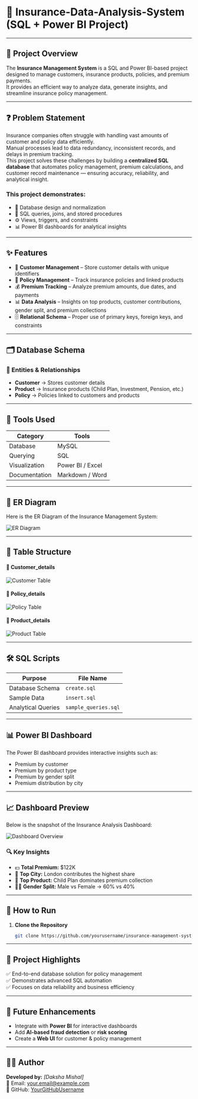 # 🏦 Insurance-Data-Analysis-System (SQL + Power BI Project)

---

## 📌 Project Overview

The **Insurance Management System** is a SQL and Power BI-based project designed to manage customers, insurance products, policies, and premium payments.  
It provides an efficient way to analyze data, generate insights, and streamline insurance policy management.

---

## ❓ Problem Statement
Insurance companies often struggle with handling vast amounts of customer and policy data efficiently.  
Manual processes lead to data redundancy, inconsistent records, and delays in premium tracking.  
This project solves these challenges by building a **centralized SQL database** that automates policy management, premium calculations, and customer record maintenance — ensuring accuracy, reliability, and analytical insight.


### This project demonstrates:
- 🧩 Database design and normalization  
- 🧮 SQL queries, joins, and stored procedures  
- ⚙️ Views, triggers, and constraints  
- 📊 Power BI dashboards for analytical insights  

---

## ✨ Features

- 👤 **Customer Management** – Store customer details with unique identifiers  
- 📑 **Policy Management** – Track insurance policies and linked products  
- 💰 **Premium Tracking** – Analyze premium amounts, due dates, and payments  
- 📊 **Data Analysis** – Insights on top products, customer contributions, gender split, and premium collections  
- 🗄️ **Relational Schema** – Proper use of primary keys, foreign keys, and constraints  
---

## 🗂️ Database Schema

### 🧱 Entities & Relationships
- **Customer** → Stores customer details  
- **Product** → Insurance products (Child Plan, Investment, Pension, etc.)  
- **Policy** → Policies linked to customers and products  

---
## 🧰 Tools Used
| Category | Tools |
|-----------|--------|
| Database | MySQL |
| Querying | SQL |
| Visualization | Power BI / Excel |
| Documentation | Markdown / Word |

---

## 📌 ER Diagram

Here is the ER Diagram of the Insurance Management System:

![ER Diagram](Images/ER_diagram.png)

---

## 📌 Table Structure

#### 🧾 Customer_details
![Customer Table](images/Customer_table_structure.png)

#### 🧾 Policy_details
![Policy Table](images/Policy_table_structure.png)

#### 🧾 Product_details
![Product Table](images/Product_table_structure.png)

---

## 🛠️ SQL Scripts

| Purpose | File Name |
|----------|------------|
| Database Schema | `create.sql` |
| Sample Data | `insert.sql` |
| Analytical Queries | `sample_queries.sql` |

---

## 📊 Power BI Dashboard

The Power BI dashboard provides interactive insights such as:
- Premium by customer  
- Premium by product type  
- Premium by gender split  
- Premium distribution by city  

---

## 📈 Dashboard Preview

Below is the snapshot of the Insurance Analysis Dashboard:

![Dashboard Overview](powerbi/Dashboard_Overview.png)

### 🔍 Key Insights
- 💵 **Total Premium:** $122K  
- 🌆 **Top City:** London contributes the highest share  
- 🧒 **Top Product:** Child Plan dominates premium collection  
- 👩‍💼 **Gender Split:** Male vs Female → 60% vs 40%  

---

## 🚀 How to Run

1. **Clone the Repository**
   ```bash
   git clone https://github.com/yourusername/insurance-management-system.git
---

## 🚀 Project Highlights
✅ End-to-end database solution for policy management  
✅ Demonstrates advanced SQL automation  
✅ Focuses on data reliability and business efficiency  

---
## 🧠 Future Enhancements
- Integrate with **Power BI** for interactive dashboards  
- Add **AI-based fraud detection** or **risk scoring**  
- Create a **Web UI** for customer & policy management  

---

## 👨‍💻 Author
**Developed by:** *[Daksha Mishal]*  
📧 Email: your.email@example.com  
📍 GitHub: [YourGitHubUsername](https://github.com/YourGitHubUsername)


